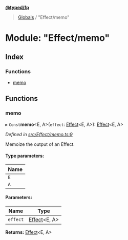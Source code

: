 **[@typed/fp](../README.md)**

> [Globals](../globals.md) / "Effect/memo"

# Module: "Effect/memo"

## Index

### Functions

* [memo](_effect_memo_.md#memo)

## Functions

### memo

▸ `Const`**memo**\<E, A>(`effect`: [Effect](_effect_effect_.effect.md)\<E, A>): [Effect](_effect_effect_.effect.md)\<E, A>

*Defined in [src/Effect/memo.ts:9](https://github.com/TylorS/typed-fp/blob/f129829/src/Effect/memo.ts#L9)*

Memoize the output of an Effect.

#### Type parameters:

Name |
------ |
`E` |
`A` |

#### Parameters:

Name | Type |
------ | ------ |
`effect` | [Effect](_effect_effect_.effect.md)\<E, A> |

**Returns:** [Effect](_effect_effect_.effect.md)\<E, A>
